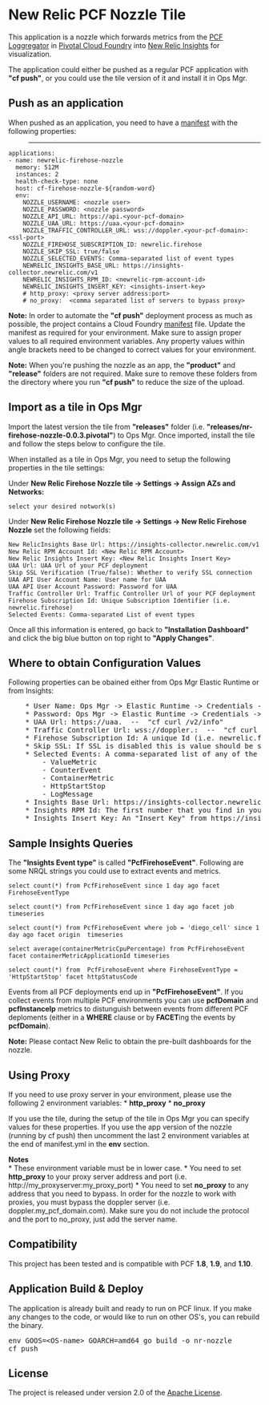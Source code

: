 # **New Relic PCF Nozzle Tile**

This application is a nozzle which forwards metrics from the [PCF Loggregator][a] in [Pivotal Cloud Foundry][b] into [New Relic Insights][c] for visualization.

The application could either be pushed as a regular PCF application with **"cf push"**, or you could use the tile version of it and install it in Ops Mgr.



## **Push as an application**

When pushed as an application, you need to have a [manifest][d] with the following properties:

>	---
	applications:
	- name: newrelic-firehose-nozzle
	  memory: 512M
	  instances: 2
	  health-check-type: none
	  host: cf-firehose-nozzle-${random-word}
	  env:
	    NOZZLE_USERNAME: <nozzle user>
	    NOZZLE_PASSWORD: <nozzle password>
	    NOZZLE_API_URL: https://api.<your-pcf-domain>
	    NOZZLE_UAA_URL: https://uaa.<your-pcf-domain>
	    NOZZLE_TRAFFIC_CONTROLLER_URL: wss://doppler.<your-pcf-domain>:<ssl-port>
	    NOZZLE_FIREHOSE_SUBSCRIPTION_ID: newrelic.firehose
	    NOZZLE_SKIP_SSL: true/false
	    NOZZLE_SELECTED_EVENTS: Comma-separated list of event types
	    NEWRELIC_INSIGHTS_BASE_URL: https://insights-collector.newrelic.com/v1
	    NEWRELIC_INSIGHTS_RPM_ID: <newrelic-rpm-account-id>
	    NEWRELIC_INSIGHTS_INSERT_KEY: <insights-insert-key>
        # http_proxy: <proxy server address:port>
        # no_proxy:  <comma separated list of servers to bypass proxy>


**Note:**	In order to automate the **"cf push"** deployment process as much as possible, the project contains a Cloud Foundry [manifest][d] file. Update the manifest as required for your environment. Make sure to assign proper values to all required environment variables. Any property values within angle brackets need to be changed to correct values for your environment.

**Note:**	When you're pushing the nozzle as an app, the **"product"** and **"release"** folders are not required. Make sure to remove these folders from the directory where you run **"cf push"** to reduce the size of the upload.



## **Import as a tile in Ops Mgr**

Import the latest version the tile from **"releases"** folder (i.e. **"releases/nr-firehose-nozzle-0.0.3.pivotal"**) to Ops Mgr. Once imported, install the tile and follow the steps below to configure the tile.

When installed as a tile in Ops Mgr, you need to setup the following properties in the tile settings:

Under **New Relic Firehose Nozzle tile -> Settings -> Assign AZs and Networks:**

    select your desired notwork(s)

Under **New Relic Firehose Nozzle tile -> Settings -> New Relic Firehose Nozzle** set the following fields:

    New RelicInsights Base Url: https://insights-collector.newrelic.com/v1
    New Relic RPM Account Id: <New Relic RPM Account>
    New Relic Insights Insert Key: <New Relic Insights Insert Key>
    UAA Url: UAA Url of your PCF deployment
    Skip SSL Verification (True/false): Whether to verify SSL connection
    UAA API User Account Name: User name for UAA
    UAA API User Account Password: Password for UAA
    Traffic Controller Url: Traffic Controller Url of your PCF deployment
    Firehose Subscription Id: Unique Subscription Identifier (i.e. newrelic.firehose)
    Selected Events: Comma-separated List of event types


Once all this information is entered, go back to **"Installation Dashboard"** and click the big blue button on top right to **"Apply Changes"**.



## **Where to obtain Configuration Values**

Following properties can be obained either from Ops Mgr Elastic Runtime or from Insights:
<pre>
    * User Name: Ops Mgr -> Elastic Runtime -> Credentials -> Job -> UAA -> Opentsdb Nozzle Credentials -> Link to Credential -> identity
    * Password: Ops Mgr -> Elastic Runtime -> Credentials -> Job -> UAA -> Opentsdb Nozzle Credentials -> Link to Credential -> password
    * UAA Url: https://uaa.<your-pcf-domain>  --  "cf curl /v2/info"
    * Traffic Controller Url: wss://doppler.<pcf-domain>:<ssl-port>  --  "cf curl /v2/info"
    * Firehose Subscription Id: A unique Id (i.e. newrelic.firehose)
    * Skip SSL: If SSL is disabled this is value should be set to "true"
    * Selected Events: A comma-separated list of any of the following event types:
    	- ValueMetric
    	- CounterEvent
    	- ContainerMetric
    	- HttpStartStop
    	- LogMessage
    * Insights Base Url: https://insights-collector.newrelic.com/<API-Version> (API version is currently v1)
    * Insights RPM Id: The first number that you find in your RPM Url (i.e. https://insights.newrelic.com/accounts/<rpm-id>/...)
    * Insights Insert Key: An "Insert Key" from https://insights.newrelic.com/accounts/<rpm-id>/manage/api_keys. You may need to create an "Isert Key" if one does not exist already, or is being used for other purposes.
</pre>



## **Sample Insights Queries**

The **"Insights Event type"** is called **"PcfFirehoseEvent"**. Following are some NRQL strings you could use to extract events and metrics.

```
select count(*) from PcfFirehoseEvent since 1 day ago facet FirehoseEventType

select count(*) from PcfFirehoseEvent since 1 day ago facet job timeseries

select count(*) from PcfFirehoseEvent where job = 'diego_cell' since 1 day ago facet origin  timeseries

select average(containerMetricCpuPercentage) from PcfFirehoseEvent facet containerMetricApplicationId timeseries

select count(*) from  PcfFirehoseEvent where FirehoseEventType = 'HttpStartStop' facet httpStatusCode
```

Events from all PCF deployments end up in **"PcfFirehoseEvent"**. If you collect events from multiple PCF environments you can use **pcfDomain** and **pcfInstanceIp** metrics to distunguish between events from different PCF deploments (either in a **WHERE** clause or by **FACET**ing the events by **pcfDomain**).

**Note:**	Please contact New Relic to obtain the pre-built dashboards for the nozzle.


## **Using Proxy**

If you need to use proxy server in your environment, please use the following 2 environment variables:
    * **http_proxy**
    * **no_proxy**

If you use the tile, during the setup of the tile in Ops Mgr you can specify values for these properties. If you use the app version of the nozzle (running by cf push) then uncomment the last 2 environment variables at the end of manifest.yml in the **env** section.

**Notes**   
    * These environment variable must be in lower case.
    * You need to set **http_proxy** to your proxy server address and port (i.e. http://my_proxyserver:my_proxy_port)
    * You need to set **no_proxy** to any address that you need to bypass. In order for the nozzle to work with proxies, you must bypass the doppler server (i.e. doppler.my_pcf_domain.com). Make sure you do not include the protocol and the port to no_proxy, just add the server name.


## **Compatibility**

This project has been tested and is compatible with PCF **1.8**, **1.9**, and **1.10**.



## **Application Build & Deploy**

The application is already built and ready to run on PCF linux. If you make any changes to the code, or would like to run on other OS's, you can rebuild the binary.

<pre>
env GOOS=&lt;OS-name&gt; GOARCH=amd64 go build -o nr-nozzle
cf push
</pre>



## **License**

The project is released under version 2.0 of the [Apache License][e].






[a]: https://docs.cloudfoundry.org/loggregator/architecture.html
[b]: https://pivotal.io/platform
[c]: http://newrelic.com/insights
[d]: manifest.yml
[e]: http://www.apache.org/licenses/LICENSE-2.0

